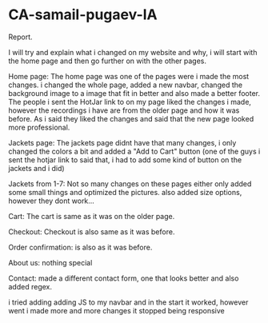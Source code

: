 # CA-samail-pugaev-IA

Report.

I will try and explain what i changed on my website and why, i will start with the home page and then go further on with the other pages.

Home page:
The home page was one of the pages were i made the most changes. i changed the whole page, added a new navbar, changed the background image to a image that fit in better and also made a better footer. The people i sent the HotJar link to on my page liked the changes i made, however the recordings i have are from the older page and how it was before. As i said they liked the changes and said that the new page looked more professional.

Jackets page:
The jackets page didnt have that many changes, i only changed the colors a bit and added a "Add to Cart" button (one of the guys i sent the hotjar link to said that, i had to add some kind of button on the jackets and i did)

Jackets from 1-7:
Not so many changes on these pages either only added some small things and optimized the pictures. also added size options, however they dont work...

Cart: The cart is same as it was on the older page.

Checkout: Checkout is also same as it was before.

Order confirmation: is also as it was before.

About us: nothing special

Contact: made a different contact form, one that looks better and also added regex.

i tried adding adding JS to my navbar and in the start it worked, however went i made more and more changes it stopped being responsive
